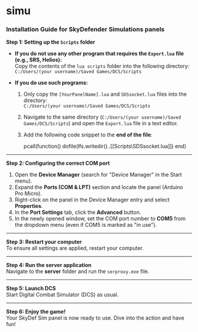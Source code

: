 # simu

### Installation Guide for SkyDefender Simulations panels

**Step 1: Setting up the `Scripts` folder**

- **If you do not use any other program that requires the `Export.lua` file (e.g., SRS, Helios):**  
  Copy the contents of the `lua scripts` folder into the following directory:  
  `C:/Users/(your username)/Saved Games/DCS/Scripts`

- **If you do use such programs:**  
  1. Only copy the `[YourPanelName].lua` and `SDSsocket.lua` files into the directory:  
     `C:/Users/(your username)/Saved Games/DCS/Scripts`
  2. Navigate to the same directory (`C:/Users/(your username)/Saved Games/DCS/Scripts`) and open the `Export.lua` file in a text editor.  
  3. Add the following code snippet to the **end of the file**:  

     pcall(function()
         dofile(lfs.writedir()..[[Scripts\SDSsocket.lua]])
     end)
    

---

**Step 2: Configuring the correct COM port**

1. Open the **Device Manager** (search for "Device Manager" in the Start menu).  
2. Expand the **Ports (COM & LPT)** section and locate the panel (Arduino Pro Micro).  
3. Right-click on the panel in the Device Manager entry and select **Properties**.  
4. In the **Port Settings** tab, click the **Advanced** button.  
5. In the newly opened window, set the COM port number to **COM5** from the dropdown menu (even if COM5 is marked as "in use").  

---

**Step 3: Restart your computer**  
To ensure all settings are applied, restart your computer.  

---

**Step 4: Run the server application**  
Navigate to the **server** folder and run the `serproxy.exe` file.  

---

**Step 5: Launch DCS**  
Start Digital Combat Simulator (DCS) as usual.  

---

**Step 6: Enjoy the game!**  
Your SkyDef Sim panel is now ready to use. Dive into the action and have fun!
